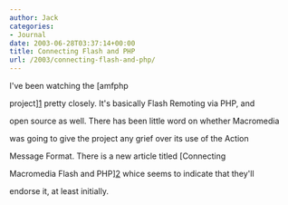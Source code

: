 ```yaml
---
author: Jack
categories:
- Journal
date: 2003-06-28T03:37:14+00:00
title: Connecting Flash and PHP
url: /2003/connecting-flash-and-php/
---
```


I've been watching the [amfphp
  

  
project][1] pretty closely. It's basically Flash Remoting via PHP, and
  

  
open source as well. There has been little word on whether Macromedia
  

  
was going to give the project any grief over its use of the Action
  

  
Message Format. There is a new article titled [Connecting
  

  
Macromedia Flash and PHP][2] whice seems to indicate that they'll
  

  
endorse it, at least initially.

 [1]: http://www.amfphp.org/
 [2]: //www.macromedia.com/devnet/mx/flash/articles/amfphp.html"